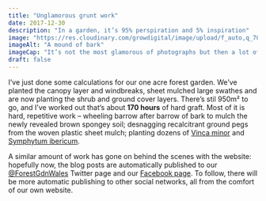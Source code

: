 ```yaml
---
title: "Unglamorous grunt work"
date: 2017-12-30
description: "In a garden, it’s 95% perspiration and 5% inspiration"
image: "https://res.cloudinary.com/growdigital/image/upload/f_auto,q_70,w_736/v1543960068/bark-38665529034.jpg"
imageAlt: "A mound of bark"
imageCap: "It’s not the most glamorous of photographs but then a lot of gardening is about the grunt work"
draft: false
---
```


I’ve just done some calculations for our one acre forest garden. We’ve planted the canopy layer and windbreaks, sheet mulched large swathes and are now planting the shrub and ground cover layers. There’s stil 950m² to go, and I’ve worked out that‘s about **170 hours** of hard graft. Most of it is hard, repetitive work – wheeling barrow after barrow of bark to mulch the newly revealed brown spongey soil; desnagging recalcitrant ground pegs from the woven plastic sheet mulch; planting dozens of [Vinca minor](http://www.pfaf.org/user/plant.aspx?latinname=Vinca+minor) and [Symphytum ibericum](https://www.rhs.org.uk/plants/details?plantid=1894).

A similar amount of work has gone on behind the scenes with the website: hopefully now, the blog posts are automatically published to our [@ForestGdnWales](https://twitter.com/forestgdnwales) Twitter page and our [Facebook page](https://www.facebook.com/forestgardenwales/). To follow, there will be more automatic publishing to other social networks, all from the comfort of our own website.
